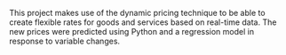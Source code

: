 This project makes use of the dynamic pricing technique to be able to create flexible rates for goods and services based on real-time data. The new prices were predicted using Python and a regression model in response to variable changes.
